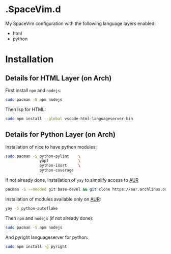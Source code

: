 # .SpaceVim.d

My SpaceVim configuration with the following language layers enabled:
- html
- python

# Installation

## Details for HTML Layer (on Arch)

First install `npm` and `nodejs`:

```bash
sudo pacman -S npm nodejs
```

Then lsp for HTML:

```bash
sudo npm install --global vscode-html-languageserver-bin
```

## Details for Python Layer (on Arch)

Installation of nice to have python modules:

```bash
sudo pacman -S python-pylint    \
               yapf             \
               python-isort     \
               python-coverage
```

If not already done, installation of `yay` to simplify access to [AUR](https://aur.archlinux.org/)

```bash
pacman -S --needed git base-devel && git clone https://aur.archlinux.org/yay.git && cd yay && makepkg -si
```

Installation of modules available only on [AUR](https://aur.archlinux.org/):

```bash
yay -S python-autoflake
```

Then `npm` and `nodejs` (if not already done):

```bash
sudo pacman -S npm nodejs
```

And pyright languageserver for python:

```bash
sudo npm install -g pyright
```

